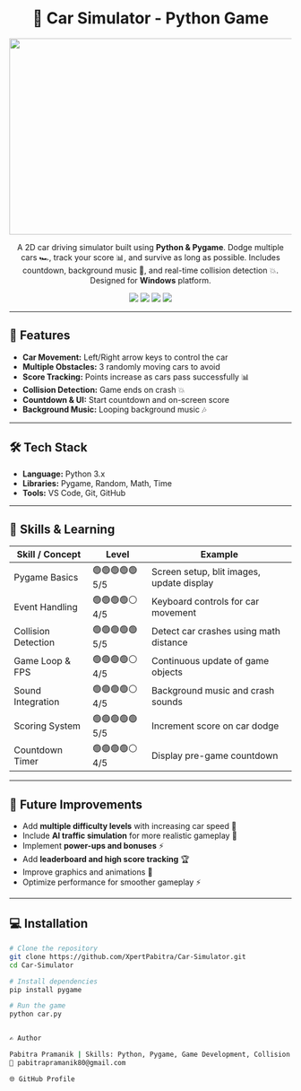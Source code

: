 <h1 align="center">🚗 Car Simulator - Python Game</h1>

  <p align="center">
  <img src="demo.gif" width="700" height="350"/>
</p>
</p>

<p align="center">
  A 2D car driving simulator built using <b>Python & Pygame</b>. Dodge multiple cars 🏎️, track your score 📊, and survive as long as possible. Includes countdown, background music 🎵, and real-time collision detection 💥. Designed for <b>Windows</b> platform.
</p>

<p align="center">
  <img src="https://img.shields.io/badge/Python-3.10-blue?style=flat-square&logo=python"/>
  <img src="https://img.shields.io/badge/Pygame-Game%20Engine-orange?style=flat-square"/>
  <img src="https://img.shields.io/badge/Platform-Windows-brightgreen?style=flat-square"/>
  <img src="https://img.shields.io/badge/Status-Working-green?style=flat-square"/>
</p>

---

## 🚀 Features
- **Car Movement:** Left/Right arrow keys to control the car  
- **Multiple Obstacles:** 3 randomly moving cars to avoid  
- **Score Tracking:** Points increase as cars pass successfully 📊  
- **Collision Detection:** Game ends on crash 💥  
- **Countdown & UI:** Start countdown and on-screen score  
- **Background Music:** Looping background music 🎶  

---

## 🛠 Tech Stack
- **Language:** Python 3.x  
- **Libraries:** Pygame, Random, Math, Time  
- **Tools:** VS Code, Git, GitHub  

---


## 🧠 Skills & Learning

| Skill / Concept       | Level               | Example |
|-----------------------|-------------------|---------|
| Pygame Basics         | 🟢🟢🟢🟢🟢 5/5     | Screen setup, blit images, update display |
| Event Handling        | 🟢🟢🟢🟢⚪ 4/5     | Keyboard controls for car movement |
| Collision Detection   | 🟢🟢🟢🟢🟢 5/5     | Detect car crashes using math distance |
| Game Loop & FPS       | 🟢🟢🟢🟢⚪ 4/5     | Continuous update of game objects |
| Sound Integration     | 🟢🟢🟢🟢⚪ 4/5     | Background music and crash sounds |
| Scoring System        | 🟢🟢🟢🟢🟢 5/5     | Increment score on car dodge |
| Countdown Timer       | 🟢🟢🟢🟢⚪ 4/5     | Display pre-game countdown |

---

## 📌 Future Improvements

- Add **multiple difficulty levels** with increasing car speed 🏁  
- Include **AI traffic simulation** for more realistic gameplay 🤖  
- Implement **power-ups and bonuses** ⚡  
- Add **leaderboard and high score tracking** 🏆  
- Improve graphics and animations 🎨  
- Optimize performance for smoother gameplay ⚡  

---
## 💻 Installation
```bash
# Clone the repository
git clone https://github.com/XpertPabitra/Car-Simulator.git
cd Car-Simulator

# Install dependencies
pip install pygame

# Run the game
python car.py


✍️ Author

Pabitra Pramanik | Skills: Python, Pygame, Game Development, Collision Detection
📧 pabitrapramanik80@gmail.com

🌐 GitHub Profile